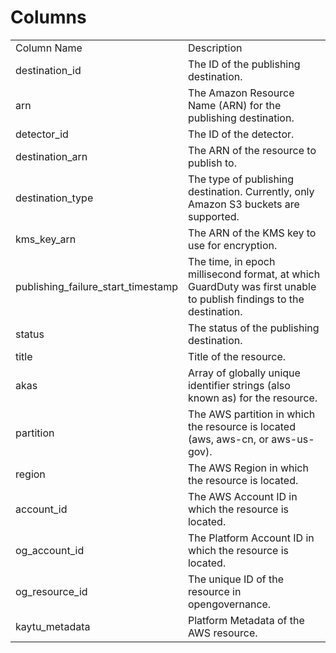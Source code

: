 # Columns  

<table>
	<tr><td>Column Name</td><td>Description</td></tr>
	<tr><td>destination_id</td><td>The ID of the publishing destination.</td></tr>
	<tr><td>arn</td><td>The Amazon Resource Name (ARN) for the publishing destination.</td></tr>
	<tr><td>detector_id</td><td>The ID of the detector.</td></tr>
	<tr><td>destination_arn</td><td>The ARN of the resource to publish to.</td></tr>
	<tr><td>destination_type</td><td>The type of publishing destination. Currently, only Amazon S3 buckets are supported.</td></tr>
	<tr><td>kms_key_arn</td><td>The ARN of the KMS key to use for encryption.</td></tr>
	<tr><td>publishing_failure_start_timestamp</td><td>The time, in epoch millisecond format, at which GuardDuty was first unable to publish findings to the destination.</td></tr>
	<tr><td>status</td><td>The status of the publishing destination.</td></tr>
	<tr><td>title</td><td>Title of the resource.</td></tr>
	<tr><td>akas</td><td>Array of globally unique identifier strings (also known as) for the resource.</td></tr>
	<tr><td>partition</td><td>The AWS partition in which the resource is located (aws, aws-cn, or aws-us-gov).</td></tr>
	<tr><td>region</td><td>The AWS Region in which the resource is located.</td></tr>
	<tr><td>account_id</td><td>The AWS Account ID in which the resource is located.</td></tr>
	<tr><td>og_account_id</td><td>The Platform Account ID in which the resource is located.</td></tr>
	<tr><td>og_resource_id</td><td>The unique ID of the resource in opengovernance.</td></tr>
	<tr><td>kaytu_metadata</td><td>Platform Metadata of the AWS resource.</td></tr>
</table>